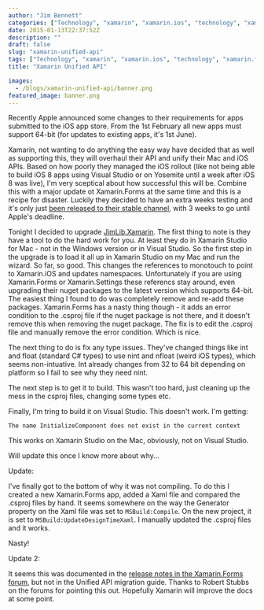 ```yaml
---
author: "Jim Bennett"
categories: ["Technology", "xamarin", "xamarin.ios", "technology", "xamarin.forms", "build error", "bug", "unified API", "64-bit"]
date: 2015-01-13T22:37:52Z
description: ""
draft: false
slug: "xamarin-unified-api"
tags: ["Technology", "xamarin", "xamarin.ios", "technology", "xamarin.forms", "build error", "bug", "unified API", "64-bit"]
title: "Xamarin Unified API"

images:
  - /blogs/xamarin-unified-api/banner.png
featured_image: banner.png
---
```



Recently Apple announced some changes to their requirements for apps submitted to the iOS app store.  From the 1st February all new apps must support 64-bit (for updates to existing apps, it's 1st June).

Xamarin, not wanting to do anything the easy way have decided that as well as supporting this, they will overhaul their API and unify their Mac and iOS APIs.  Based on how poorly they managed the iOS rollout (like not being able to build iOS 8 apps using Visual Studio or on Yosemite until a week after iOS 8 was live), I'm very sceptical about how successful this will be.  Combine this with a major update ot Xamarin.Forms at the same time and this is a recipe for disaster.  Luckily they decided to have an extra weeks testing and it's only just [been released to their stable channel](http://blog.xamarin.com/xamarin.ios-unified-api-with-64-bit-support/), with 3 weeks to go until Apple's deadline.

Tonight I decided to upgrade [JimLib.Xamarin](https://github.com/jimbobbennett/JimLib.Xamarin).  The first thing to note is they have a tool to do the hard work for you.  At least they do in Xamarin Studio for Mac - not in the Windows version or in Visual Studio.
So the first step in the upgrade is to load it all up in Xamarin Studio on my Mac and run the wizard.  So far, so good.  This changes the references to monotouch to point to Xamarin.iOS and updates namespaces.  Unfortunately if you are using Xamarin.Forms or Xamarin.Settings these referencs stay around, even upgrading their nuget packages to the latest version which supports 64-bit.  The easiest thing I found to do was completely remove and re-add these packages.
Xamarin.Forms has a nasty thing though - it adds an error condition to the .csproj file if the nuget package is not there, and it doesn't remove this when removing the nuget package.  The fix is to edit the .csproj file and manually remove the error condition.  Which is nice.

The next thing to do is fix any type issues.  They've changed things like int and float (standard C# types) to use nint and nfloat (weird iOS types), which seems non-intuative.  Int already changes from 32 to 64 bit depending on platform so I fail to see why they need nint.

The next step is to get it to build.  This wasn't too hard, just cleaning up the mess in the csproj files, changing some types etc.

Finally, I'm tring to build it on Visual Studio.  This doesn't work.  I'm getting:

` The name InitializeComponent does not exist in the current context `

This works on Xamarin Studio on the Mac, obviously, not on Visual Studio.

Will update this once I know more about why...

Update:

I've finally got to the bottom of why it was not compiling. To do this I created a new Xamarin.Forms app, added a Xaml file and compared the .csproj files by hand.
It seems somewhere on the way the Generator property on the Xaml file was set to `MSBuild:Compile`.  On the new project, it is set to `MSBuild:UpdateDesignTimeXaml`.  I manually updated the .csproj files and it works.

Nasty!

Update 2:

It seems this was documented in the [release notes in the Xamarin.Forms forum](https://forums.xamarin.com/discussion/29934/xamarin-forms-1-3-0-released/p1), but not in the Unified API migration guide.  Thanks to Robert Stubbs on the forums for pointing this out.  Hopefully Xamarin will improve the docs at some point.

